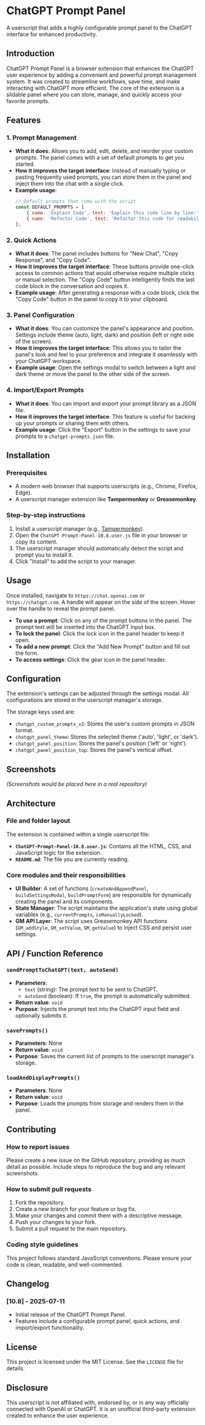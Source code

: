 # ChatGPT Prompt Panel

A userscript that adds a highly configurable prompt panel to the ChatGPT interface for enhanced productivity.

## Introduction

ChatGPT Prompt Panel is a browser extension that enhances the ChatGPT user experience by adding a convenient and powerful prompt management system. It was created to streamline workflows, save time, and make interacting with ChatGPT more efficient. The core of the extension is a slidable panel where you can store, manage, and quickly access your favorite prompts.

## Features

### 1\. Prompt Management

  * **What it does**: Allows you to add, edit, delete, and reorder your custom prompts. The panel comes with a set of default prompts to get you started.
  * **How it improves the target interface**: Instead of manually typing or pasting frequently used prompts, you can store them in the panel and inject them into the chat with a single click.
  * **Example usage**:
    ```javascript
    // Default prompts that come with the script
    const DEFAULT_PROMPTS = [
        { name: 'Explain Code', text: 'Explain this code line by line:', autoSend: false },
        { name: 'Refactor Code', text: 'Refactor this code for readability and performance:', autoSend: false }
    ];
    ```

### 2\. Quick Actions

  * **What it does**: The panel includes buttons for "New Chat", "Copy Response", and "Copy Code".
  * **How it improves the target interface**: These buttons provide one-click access to common actions that would otherwise require multiple clicks or manual selection. The "Copy Code" button intelligently finds the last code block in the conversation and copies it.
  * **Example usage**: After generating a response with a code block, click the "Copy Code" button in the panel to copy it to your clipboard.

### 3\. Panel Configuration

  * **What it does**: You can customize the panel's appearance and position. Settings include theme (auto, light, dark) and position (left or right side of the screen).
  * **How it improves the target interface**: This allows you to tailor the panel's look and feel to your preference and integrate it seamlessly with your ChatGPT workspace.
  * **Example usage**: Open the settings modal to switch between a light and dark theme or move the panel to the other side of the screen.

### 4\. Import/Export Prompts

  * **What it does**: You can import and export your prompt library as a JSON file.
  * **How it improves the target interface**: This feature is useful for backing up your prompts or sharing them with others.
  * **Example usage**: Click the "Export" button in the settings to save your prompts to a `chatgpt-prompts.json` file.

## Installation

### Prerequisites

  * A modern web browser that supports userscripts (e.g., Chrome, Firefox, Edge).
  * A userscript manager extension like **Tampermonkey** or **Greasemonkey**.

### Step-by-step instructions

1.  Install a userscript manager (e.g., [Tampermonkey](https://www.tampermonkey.net/)).
2.  Open the `ChatGPT-Prompt-Panel-10.8.user.js` file in your browser or copy its content.
3.  The userscript manager should automatically detect the script and prompt you to install it.
4.  Click "Install" to add the script to your manager.

## Usage

Once installed, navigate to `https://chat.openai.com` or `https://chatgpt.com`. A handle will appear on the side of the screen. Hover over the handle to reveal the prompt panel.

  * **To use a prompt**: Click on any of the prompt buttons in the panel. The prompt text will be inserted into the ChatGPT input box.
  * **To lock the panel**: Click the lock icon in the panel header to keep it open.
  * **To add a new prompt**: Click the "Add New Prompt" button and fill out the form.
  * **To access settings**: Click the gear icon in the panel header.

## Configuration

The extension's settings can be adjusted through the settings modal. All configurations are stored in the userscript manager's storage.

The storage keys used are:

  * `chatgpt_custom_prompts_v2`: Stores the user's custom prompts in JSON format.
  * `chatgpt_panel_theme`: Stores the selected theme ('auto', 'light', or 'dark').
  * `chatgpt_panel_position`: Stores the panel's position ('left' or 'right').
  * `chatgpt_panel_position_top`: Stores the panel's vertical offset.

## Screenshots

*(Screenshots would be placed here in a real repository)*

## Architecture

### File and folder layout

The extension is contained within a single userscript file:

  * **`ChatGPT-Prompt-Panel-10.8.user.js`**: Contains all the HTML, CSS, and JavaScript logic for the extension.
  * **`README.md`**: The file you are currently reading.

### Core modules and their responsibilities

  * **UI Builder**: A set of functions (`createAndAppendPanel`, `buildSettingsModal`, `buildPromptForm`) are responsible for dynamically creating the panel and its components.
  * **State Manager**: The script maintains the application's state using global variables (e.g., `currentPrompts`, `isManuallyLocked`).
  * **GM API Layer**: The script uses Greasemonkey API functions (`GM_addStyle`, `GM_setValue`, `GM_getValue`) to inject CSS and persist user settings.

## API / Function Reference

### `sendPromptToChatGPT(text, autoSend)`

  * **Parameters**:
      * `text` (string): The prompt text to be sent to ChatGPT.
      * `autoSend` (boolean): If `true`, the prompt is automatically submitted.
  * **Return value**: `void`
  * **Purpose**: Injects the prompt text into the ChatGPT input field and optionally submits it.

### `savePrompts()`

  * **Parameters**: None
  * **Return value**: `void`
  * **Purpose**: Saves the current list of prompts to the userscript manager's storage.

### `loadAndDisplayPrompts()`

  * **Parameters**: None
  * **Return value**: `void`
  * **Purpose**: Loads the prompts from storage and renders them in the panel.

## Contributing

### How to report issues

Please create a new issue on the GitHub repository, providing as much detail as possible. Include steps to reproduce the bug and any relevant screenshots.

### How to submit pull requests

1.  Fork the repository.
2.  Create a new branch for your feature or bug fix.
3.  Make your changes and commit them with a descriptive message.
4.  Push your changes to your fork.
5.  Submit a pull request to the main repository.

### Coding style guidelines

This project follows standard JavaScript conventions. Please ensure your code is clean, readable, and well-commented.

## Changelog

### [10.8] - 2025-07-11

  * Initial release of the ChatGPT Prompt Panel.
  * Features include a configurable prompt panel, quick actions, and import/export functionality.

## License

This project is licensed under the MIT License. See the `LICENSE` file for details.

## Disclosure

This userscript is not affiliated with, endorsed by, or in any way officially connected with OpenAI or ChatGPT. It is an unofficial third-party extension created to enhance the user experience.
